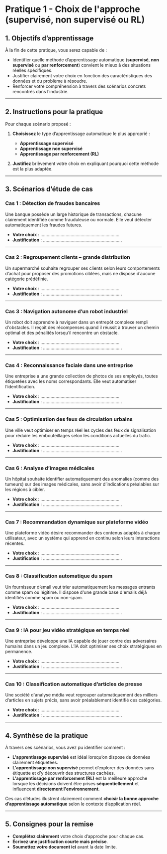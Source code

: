 
# Pratique 1 - Choix de l'approche (supervisé, non supervisé ou RL)

## 1. Objectifs d’apprentissage  

À la fin de cette pratique, vous serez capable de :  

- Identifier quelle méthode d’apprentissage automatique (**supervisé**, **non supervisé** ou **par renforcement**) convient le mieux à des situations réelles spécifiques.  
- Justifier clairement votre choix en fonction des caractéristiques des données et du problème à résoudre.  
- Renforcer votre compréhension à travers des scénarios concrets rencontrés dans l’industrie.  

---

## 2. Instructions pour la pratique  

Pour chaque scénario proposé :  

1. **Choisissez** le type d’apprentissage automatique le plus approprié :  
   - **Apprentissage supervisé**  
   - **Apprentissage non supervisé**  
   - **Apprentissage par renforcement (RL)**  

2. **Justifiez** brièvement votre choix en expliquant pourquoi cette méthode est la plus adaptée.  

---

## 3. Scénarios d’étude de cas  

### **Cas 1 : Détection de fraudes bancaires**  
Une banque possède un large historique de transactions, chacune clairement identifiée comme frauduleuse ou normale. Elle veut détecter automatiquement les fraudes futures.  

- **Votre choix** : ...............................................................  
- **Justification** : ...............................................................  

---

### **Cas 2 : Regroupement clients – grande distribution**  
Un supermarché souhaite regrouper ses clients selon leurs comportements d’achat pour proposer des promotions ciblées, mais ne dispose d’aucune catégorie prédéfinie.  

- **Votre choix** : ...............................................................  
- **Justification** : ...............................................................  

---

### **Cas 3 : Navigation autonome d’un robot industriel**  
Un robot doit apprendre à naviguer dans un entrepôt complexe rempli d'obstacles. Il reçoit des récompenses quand il réussit à trouver un chemin optimal et des pénalités lorsqu’il rencontre un obstacle.  

- **Votre choix** : ...............................................................  
- **Justification** : ...............................................................  

---

### **Cas 4 : Reconnaissance faciale dans une entreprise**  
Une entreprise a une grande collection de photos de ses employés, toutes étiquetées avec les noms correspondants. Elle veut automatiser l’identification.  

- **Votre choix** : ...............................................................  
- **Justification** : ...............................................................  

---

### **Cas 5 : Optimisation des feux de circulation urbains**  
Une ville veut optimiser en temps réel les cycles des feux de signalisation pour réduire les embouteillages selon les conditions actuelles du trafic.  

- **Votre choix** : ...............................................................  
- **Justification** : ...............................................................  

---

### **Cas 6 : Analyse d’images médicales**  
Un hôpital souhaite identifier automatiquement des anomalies (comme des tumeurs) sur des images médicales, sans avoir d’indications préalables sur les régions à cibler.  

- **Votre choix** : ...............................................................  
- **Justification** : ...............................................................  

---

### **Cas 7 : Recommandation dynamique sur plateforme vidéo**  
Une plateforme vidéo désire recommander des contenus adaptés à chaque utilisateur, avec un système qui apprend en continu selon leurs interactions récentes.  

- **Votre choix** : ...............................................................  
- **Justification** : ...............................................................  

---

### **Cas 8 : Classification automatique du spam**  
Un fournisseur d’email veut trier automatiquement les messages entrants comme spam ou légitime. Il dispose d'une grande base d'emails déjà identifiés comme spam ou non-spam.  

- **Votre choix** : ...............................................................  
- **Justification** : ...............................................................  

---

### **Cas 9 : IA pour jeu vidéo stratégique en temps réel**  
Une entreprise développe une IA capable de jouer contre des adversaires humains dans un jeu complexe. L’IA doit optimiser ses choix stratégiques en permanence.  

- **Votre choix** : ...............................................................  
- **Justification** : ...............................................................  

---

### **Cas 10 : Classification automatique d’articles de presse**  
Une société d'analyse média veut regrouper automatiquement des milliers d’articles en sujets précis, sans avoir préalablement identifié ces catégories.  

- **Votre choix** : ...............................................................  
- **Justification** : ...............................................................  

---

## 4. Synthèse de la pratique  

À travers ces scénarios, vous avez pu identifier comment :  

- **L'apprentissage supervisé** est idéal lorsqu’on dispose de données clairement étiquetées.  
- **L'apprentissage non supervisé** permet d’explorer des données sans étiquette et d’y découvrir des structures cachées.  
- **L'apprentissage par renforcement (RL)** est la meilleure approche lorsque les décisions doivent être prises **séquentiellement** et influencent **directement l'environnement**.  

Ces cas d’études illustrent clairement comment **choisir la bonne approche d’apprentissage automatique** selon le contexte d’application réel.  

---

## 5. Consignes pour la remise  

- **Complétez clairement** votre choix d’approche pour chaque cas.  
- **Écrivez une justification courte mais précise**.  
- **Soumettez votre document ici** avant la date limite.  
